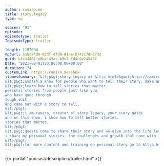 ```yaml
---
author: ramiro.me
title: story.legacy
type: ep

season: "01"
episode: 
episodeType: trailer
TepisodeType: trailer

length: 1187004
mp3url: 5ab374d9-02df-4fd9-81ae-0742c7da373d
guid: bfe44401-e8b4-43ac-b9c7-fd4c0e24543f
Date: "2021-08-01T20:00:00.00+00:00"
duration: 74
customLink: https://ramiro.me/show
itunesSummary: "&lt;p&gt;story.legacy at &lt;a href=&quot;http://ramiro.me/&quot;&gt;ramiro.me&lt;/a&gt;&lt;/p&gt;
&lt;p&gt;&mdash;a show for people who want to tell their story, make an impact and leave a legacy.&lt;/p&gt;
&lt;p&gt;learn how to tell stories that matter.
personal stories from people just like you,
who have gone through
tough shit,
and came out with a story to tell.
&lt;/p&gt;
&lt;p&gt;i am ramiro, creator of story.legacy, your story guide
and on this show, i show how to tell better stories.
stories that matter.
&lt;/p&gt;
&lt;p&gt;guests come to share their story and we dive into the life lessons learned from those personal experiences
i share my personal stories, the challenges and growth that came with it.
&lt;/p&gt;
&lt;p&gt;for more content and training on personal story go to &lt;a href=&quot;http://ramiro.me/show&quot;&gt;ramiro.me/show&lt;/a&gt;&lt;/p&gt;"
---
```

{{< partial "podcast/description/trailer.html" >}}
